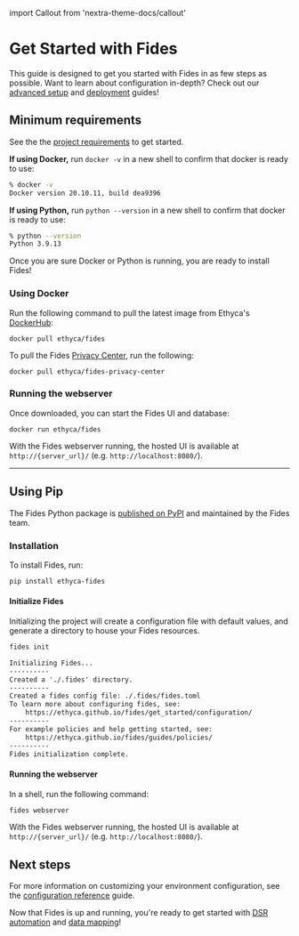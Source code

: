 import Callout from 'nextra-theme-docs/callout'

# Get Started with Fides

<Callout emoji="ⓘ">This guide is designed to get you started with Fides in as few steps as possible. Want to learn about configuration in-depth? Check out our [advanced setup](./advanced) and [deployment](../deployment) guides!</Callout>

## Minimum requirements
See the the [project requirements](../get_started/requirements) to get started.

**If using Docker,** run `docker -v` in a new shell to confirm that docker is ready to use:

```bash title="Example output:"
% docker -v
Docker version 20.10.11, build dea9396
```

**If using Python,** run `python --version` in a new shell to confirm that docker is ready to use:

```bash title="Example output:"
% python --version
Python 3.9.13
```

Once you are sure Docker or Python is running, you are ready to install Fides!

### Using Docker 
Run the following command to pull the latest image from Ethyca's [DockerHub](https://hub.docker.com/r/ethyca/fides):

```
docker pull ethyca/fides
```

To pull the Fides [Privacy Center](../consent/privacy_center), run the following:
```
docker pull ethyca/fides-privacy-center
```

### Running the webserver
Once downloaded, you can start the Fides UI and database:
```
docker run ethyca/fides
```

With the Fides webserver running, the hosted UI is available at `http://{server_url}/` (e.g. `http://localhost:8080/`). 

---

## Using Pip
The Fides Python package is [published on PyPI](https://pypi.org/project/fides/) and maintained by the Fides team.
### Installation 
To install Fides, run:

```sh
pip install ethyca-fides
```
#### Initialize Fides

Initializing the project will create a configuration file with default values, and generate a directory to house your Fides resources.

```sh title="Initialize Fides"
fides init
```

```txt title="Expected Output"
Initializing Fides...
----------
Created a './.fides' directory.
----------
Created a fides config file: ./.fides/fides.toml
To learn more about configuring fides, see:
    https://ethyca.github.io/fides/get_started/configuration/
----------
For example policies and help getting started, see:
    https://ethyca.github.io/fides/guides/policies/
----------
Fides initialization complete.
```

#### Running the webserver

In a shell, run the following command:

```sh
fides webserver
```

With the Fides webserver running, the hosted UI is available at `http://{server_url}/` (e.g. `http://localhost:8080/`). 

## Next steps
For more information on customizing your environment configuration, see the [configuration reference](../get_started/configuration) guide.

Now that Fides is up and running, you're ready to get started with [DSR automation](../dsr_quickstart/overview) and [data mapping](../data_mapping/overview)!